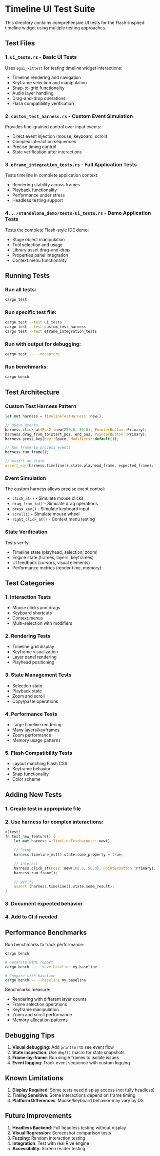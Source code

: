 # Timeline UI Test Suite

This directory contains comprehensive UI tests for the Flash-inspired timeline widget using multiple testing approaches.

## Test Files

### 1. `ui_tests.rs` - Basic UI Tests
Uses `egui_kittest` for testing timeline widget interactions:
- Timeline rendering and navigation
- Keyframe selection and manipulation  
- Snap-to-grid functionality
- Audio layer handling
- Drag-and-drop operations
- Flash compatibility verification

### 2. `custom_test_harness.rs` - Custom Event Simulation
Provides fine-grained control over input events:
- Direct event injection (mouse, keyboard, scroll)
- Complex interaction sequences
- Precise timing control
- State verification after interactions

### 3. `eframe_integration_tests.rs` - Full Application Tests
Tests timeline in complete application context:
- Rendering stability across frames
- Playback functionality
- Performance under stress
- Headless testing support

### 4. `../standalone_demo/tests/ui_tests.rs` - Demo Application Tests
Tests the complete Flash-style IDE demo:
- Stage object manipulation
- Tool selection and usage
- Library asset drag-and-drop
- Properties panel integration
- Context menu functionality

## Running Tests

### Run all tests:
```bash
cargo test
```

### Run specific test file:
```bash
cargo test --test ui_tests
cargo test --test custom_test_harness
cargo test --test eframe_integration_tests
```

### Run with output for debugging:
```bash
cargo test -- --nocapture
```

### Run benchmarks:
```bash
cargo bench
```

## Test Architecture

### Custom Test Harness Pattern
```rust
let mut harness = TimelineTestHarness::new();

// Queue events
harness.click_at(Pos2::new(250.0, 80.0), PointerButton::Primary);
harness.drag_from_to(start_pos, end_pos, PointerButton::Primary);
harness.press_key(Key::Space, Modifiers::default());

// Run frame to process events
harness.run_frame();

// Assert on state
assert_eq!(harness.timeline().state.playhead_frame, expected_frame);
```

### Event Simulation
The custom harness allows precise event control:
- `click_at()` - Simulate mouse clicks
- `drag_from_to()` - Simulate drag operations
- `press_key()` - Simulate keyboard input
- `scroll()` - Simulate mouse wheel
- `right_click_at()` - Context menu testing

### State Verification
Tests verify:
- Timeline state (playhead, selection, zoom)
- Engine state (frames, layers, keyframes)
- UI feedback (cursors, visual elements)
- Performance metrics (render time, memory)

## Test Categories

### 1. **Interaction Tests**
- Mouse clicks and drags
- Keyboard shortcuts
- Context menus
- Multi-selection with modifiers

### 2. **Rendering Tests**
- Timeline grid display
- Keyframe visualization
- Layer panel rendering
- Playhead positioning

### 3. **State Management Tests**
- Selection state
- Playback state
- Zoom and scroll
- Copy/paste operations

### 4. **Performance Tests**
- Large timeline rendering
- Many layers/keyframes
- Zoom performance
- Memory usage patterns

### 5. **Flash Compatibility Tests**
- Layout matching Flash CS6
- Keyframe behavior
- Snap functionality
- Color scheme

## Adding New Tests

### 1. Create test in appropriate file
### 2. Use harness for complex interactions:
```rust
#[test]
fn test_new_feature() {
    let mut harness = TimelineTestHarness::new();
    
    // Setup
    harness.timeline_mut().state.some_property = true;
    
    // Interact
    harness.click_at(Pos2::new(100.0, 50.0), PointerButton::Primary);
    harness.run_frame();
    
    // Verify
    assert!(harness.timeline().state.some_result);
}
```

### 3. Document expected behavior
### 4. Add to CI if needed

## Performance Benchmarks

Run benchmarks to track performance:
```bash
cargo bench

# Generate HTML report
cargo bench -- --save-baseline my_baseline

# Compare with baseline
cargo bench -- --baseline my_baseline
```

Benchmarks measure:
- Rendering with different layer counts
- Frame selection operations
- Keyframe manipulation
- Zoom and scroll performance
- Memory allocation patterns

## Debugging Tips

1. **Visual debugging**: Add `println!` to see event flow
2. **State inspection**: Use `dbg!()` macro for state snapshots
3. **Frame-by-frame**: Run single frames to isolate issues
4. **Event logging**: Track event sequence with custom logging

## Known Limitations

1. **Display Required**: Some tests need display access (not fully headless)
2. **Timing Sensitive**: Some interactions depend on frame timing
3. **Platform Differences**: Mouse/keyboard behavior may vary by OS

## Future Improvements

1. **Headless Backend**: Full headless testing without display
2. **Visual Regression**: Screenshot comparison tests
3. **Fuzzing**: Random interaction testing
4. **Integration**: Test with real Rive engine
5. **Accessibility**: Screen reader testing